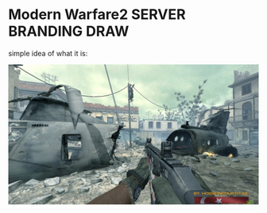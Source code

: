 # Modern Warfare2 SERVER BRANDING DRAW

simple idea of what it is:

![code](https://raw.githubusercontent.com/hosseinpourziyaie/MW2_SCRIPTS/master/Server_Branding/showoff_0.jpg)
